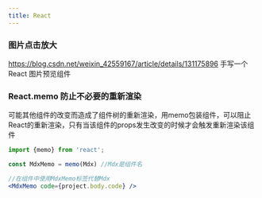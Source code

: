 ```yaml
---
title: React
---
```



### 图片点击放大

https://blog.csdn.net/weixin_42559167/article/details/131175896
手写一个 React 图片预览组件

### React.memo 防止不必要的重新渲染

可能其他组件的改变而造成了组件树的重新渲染，用memo包装组件，可以阻止React的重新渲染，只有当该组件的props发生改变的时候才会触发重新渲染该组件

```jsx
import {memo} from 'react';

const MdxMemo = memo(Mdx) //Mdx是组件名

//在组件中使用MdxMemo标签代替Mdx
<MdxMemo code={project.body.code} />
```